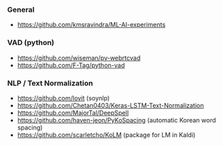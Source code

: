 

### General 
* https://github.com/kmsravindra/ML-AI-experiments


### VAD (python) 
* https://github.com/wiseman/py-webrtcvad
* https://github.com/F-Tag/python-vad

### NLP / Text Normalization 
* https://github.com/lovit  (soynlp)
* https://github.com/Chetan0403/Keras-LSTM-Text-Normalization 
* https://github.com/MajorTal/DeepSpell
* https://github.com/haven-jeon/PyKoSpacing (automatic Korean word spacing) 
* https://github.com/scarletcho/KoLM (package for LM in Kaldi) 
